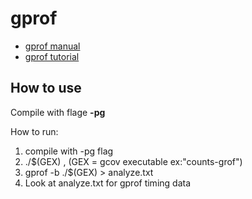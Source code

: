 # gprof
- [gprof manual](https://sourceware.org/binutils/docs/gprof/index.html#Top)
- [gprof tutorial](https://www.thegeekstuff.com/2012/08/gprof-tutorial)

## How to use
Compile with flage **-pg**

How to run:
1. compile with -pg flag
2. ./$(GEX) , (GEX = gcov executable ex:"counts-grof")
3. gprof -b ./$(GEX) > analyze.txt
4. Look at analyze.txt for gprof timing data
